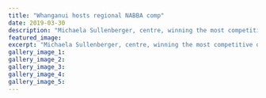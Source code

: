 ```yaml
---
title: "Whanganui hosts regional NABBA comp"
date: 2019-03-30
description: "Michaela Sullenberger, centre, winning the most competitive division at the 2017 NABBA Championships..."
featured_image: 
excerpt: "Michaela Sullenberger, centre, winning the most competitive division at the 2017 NABBA Championships..."
gallery_image_1: 
gallery_image_2: 
gallery_image_3: 
gallery_image_4: 
gallery_image_5: 
---
```

